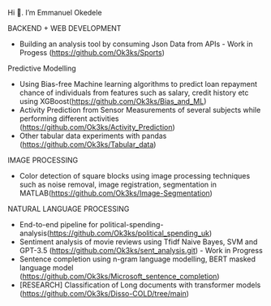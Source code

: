 Hi 👋. I’m Emmanuel Okedele

BACKEND + WEB DEVELOPMENT
- Building an analysis tool by consuming Json Data from APIs - Work in Progess (https://github.com/Ok3ks/Sports)

Predictive Modelling 

- Using Bias-free Machine learning algorithms to predict loan repayment chance of individuals from features such as salary, credit history etc using XGBoost(https://github.com/Ok3ks/Bias_and_ML)
- Activity Prediction from Sensor Measurements of several subjects while performing different activities (https://github.com/Ok3ks/Activity_Prediction)
- Other tabular data experiments with pandas (https://github.com/Ok3ks/Tabular_data)

IMAGE PROCESSING

- Color detection of square blocks using image processing techniques such as noise removal, image registration, segmentation in MATLAB(https://github.com/Ok3ks/Image-Segmentation)

NATURAL LANGUAGE PROCESSING

- End-to-end pipeline for political-spending-analysis(https://github.com/Ok3ks/political_spending_uk)
- Sentiment analysis of movie reviews using Tfidf Naive Bayes, SVM and GPT-3.5 (https://github.com/Ok3ks/sent_analysis.git) - Work in Progress
- Sentence completion using n-gram language modelling, BERT masked language model (https://github.com/Ok3ks/Microsoft_sentence_completion)
- [RESEARCH] Classification of Long documents with transformer models (https://github.com/Ok3ks/Disso-COLD/tree/main)

